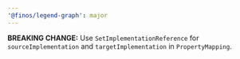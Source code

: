 ```yaml
---
'@finos/legend-graph': major
---
```


**BREAKING CHANGE:** Use `SetImplementationReference` for `sourceImplementation` and `targetImplementation` in `PropertyMapping`.
